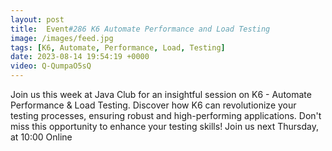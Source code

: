 ```yaml
---
layout: post
title:  Event#286 K6 Automate Performance and Load Testing
image: /images/feed.jpg
tags: [K6, Automate, Performance, Load, Testing]
date: 2023-08-14 19:54:19 +0000
video: Q-QumpaO5sQ
---
```


Join us this week at Java Club for an insightful session on K6 - Automate Performance & Load Testing. Discover how K6 can revolutionize your testing processes, ensuring robust and high-performing applications. Don't miss this opportunity to enhance your testing skills!
Join us next Thursday, at 10:00 Online

